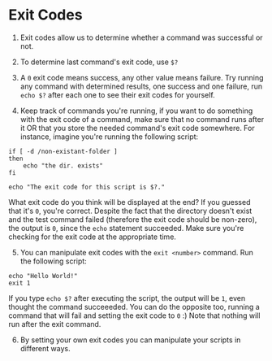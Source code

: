 # Exit Codes

1. Exit codes allow us to determine whether a command was successful or not.

2. To determine last command's exit code, use `$?`

3. A `0` exit code means success, any other value means failure. Try running
   any command with determined results, one success and one failure, run `echo
   $?` after each one to see their exit codes for yourself.

4. Keep track of commands you're running, if you want to do something with the
   exit code of a command, make sure that no command runs after it OR that you
   store the needed command's exit code somewhere. For instance, imagine you're
   running the following script:

```
if [ -d /non-existant-folder ]
then
    echo "the dir. exists"
fi

echo "The exit code for this script is $?."
```

   What exit code do you think will be displayed at the end? If you guessed
   that it's `0`, you're correct. Despite the fact that the directory doesn't
   exist and the test command failed (therefore the exit code should be
   non-zero), the output is `0`, since the `echo` statement succeeded. Make
   sure you're checking for the exit code at the appropriate time.

5. You can manipulate exit codes with the `exit <number>` command. Run the
following script:

```
echo "Hello World!"
exit 1
```
	
   If you type `echo $?` after executing the script, the output will be `1`,
   even thought the command succeeeded. You can do the opposite too, running a
   command that will fail and setting the exit code to `0` :)  Note that
   nothing will run after the exit command.

6. By setting your own exit codes you can manipulate your scripts in different
   ways.
